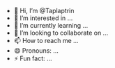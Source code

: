 - 👋 Hi, I’m @Taplaptrin
- 👀 I’m interested in ...
- 🌱 I’m currently learning ...
- 💞️ I’m looking to collaborate on ...
- 📫 How to reach me ...
- 😄 Pronouns: ...
- ⚡ Fun fact: ...

<!---
Taplaptrin/Taplaptrin is a ✨ special ✨ repository because its `README.md` (this file) appears on your GitHub profile.
You can click the Preview link to take a look at your changes.
--->
